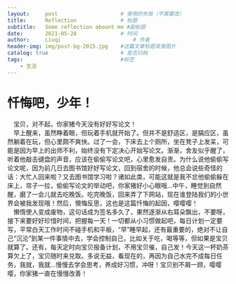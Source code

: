 ```yaml
---
layout:     post   				    # 使用的布局（不需要改）
title:      Reflection 				# 标题 
subtitle:   Some reflection abount me #副标题
date:       2021-05-28 				# 时间
author:     Liuqi 						# 作者
header-img: img/post-bg-2015.jpg 	#这篇文章标题背景图片
catalog: true 						# 是否归档
tags:								#标签
    - 生活
---
```


# 忏悔吧，少年！
　宝贝，对不起，你家猪今天没有好好写论文！\
　早上醒来，虽然睁着眼，但玩着手机就开始了。但并不是舒适区，是膈应区，虽然躺着在玩，但心里颇不爽快。过了一会，下床去上个厕所，坐在凳子上发呆，可能是因为早上的出师不利，始终没有下定决心开始写论文。渐渐，舍友似乎醒了，听着他敲击键盘的声音，应该在偷偷写论文吧，心里愈发自责。为什么说他偷偷写论文呢，因为前几日去图书馆好好写论文，回到宿舍的时候，他总会说些奇怪的话：大忙人回来啦？又去图书馆学习啦？诸如此类，可能这就是我不忿他偷偷躲在床上，帘子一拉，偷偷写论文的举动吧，你家猪好小心眼哦...中午，睡觉到自然醒，磨了一会儿就去吃晚饭。吃完晚饭，回来弄了下网站，现在谁登陆我们的小世界会被我发现哦！然后，懊悔反思，这也是这篇忏悔的起因，嘤嘤嘤！\
　懒惰使人变成废物，这句话成为签名多久了，果然逐渐从右耳朵飘出，不要呀，接下来要好好珍惜时间，把握每一天！一切都从小习惯做起吧，每日计划一定要写，平常白天工作时间不碰手机和平板，“早”睡早起，还有最重要的，绝对不让自己“沉沦”到某一件事情中去，学会控制自己，比如关于吃，喝等等，但如果是宝贝就算了。还有，每天定时向宝贝报备计划，不用宝贝催，自己发！今天这一杯奶茶算欠上了，宝贝随时来兑取。多说无益，看现在的，再因为自己水完不成每日任务，我就，我就...慢慢去学会思考，养成好习惯，冲呀！宝贝别不屑一顾，嘤嘤嘤，你家猪一直在慢慢改善！

